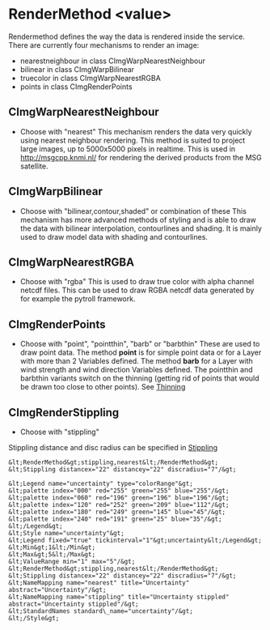 RenderMethod &lt;value&gt;
==========================

Rendermethod defines the way the data is rendered inside the service.
There are currently four mechanisms to render an image:

-   nearestneighbour in class CImgWarpNearestNeighbour
-   bilinear in class CImgWarpBilinear
-   truecolor in class CImgWarpNearestRGBA
-   points in class CImgRenderPoints

CImgWarpNearestNeighbour
------------------------

-   Choose with "nearest"
    This mechanism renders the data very quickly using nearest neighbour
    rendering. This method is suited to project large images, up to
    5000x5000 pixels in realtime. This is used in http://msgcpp.knmi.nl/
    for rendering the derived products from the MSG satellite.

CImgWarpBilinear
----------------

-   Choose with "bilinear,contour,shaded" or combination of these
    This mechanism has more advanced methods of styling and is able to
    draw the data with bilinear interpolation, contourlines and shading.
    It is mainly used to draw model data with shading and contourlines.

CImgWarpNearestRGBA
-------------------

-   Choose with "rgba"
    This is used to draw true color with alpha channel netcdf files.
    This can be used to draw RGBA netcdf data generated by for example
    the pytroll framework.

CImgRenderPoints
----------------

-   Choose with "point", "pointthin", "barb" or "barbthin"
    These are used to draw point data. The method **point** is for
    simple point data or for a Layer with more than 2 Variables defined.
    The method **barb** for a Layer with wind strength and wind
    direction Variables defined.
    The pointthin and barbthin variants switch on the thinning (getting
    rid of points that would be drawn too close to other points). See
    [Thinning](Thinning.md)

CImgRenderStippling
-------------------

-   Choose with "stippling"

Stippling distance and disc radius can be specified in [Stippling](Stippling.md)

```
&lt;RenderMethod&gt;stippling,nearest&lt;/RenderMethod&gt;
&lt;Stippling distancex="22" distancey="22" discradius="7"/&gt;
```

```
&lt;Legend name="uncertainty" type="colorRange"&gt;
&lt;palette index="000" red="255" green="255" blue="255"/&gt;
&lt;palette index="060" red="196" green="196" blue="196"/&gt;
&lt;palette index="120" red="252" green="209" blue="112"/&gt;
&lt;palette index="180" red="249" green="145" blue="45"/&gt;
&lt;palette index="240" red="191" green="25" blue="35"/&gt;
&lt;/Legend&gt;
&lt;Style name="uncertainty"&gt;
&lt;Legend fixed="true" tickinterval="1"&gt;uncertainty&lt;/Legend&gt;
&lt;Min&gt;1&lt;/Min&gt;
&lt;Max&gt;5&lt;/Max&gt;
&lt;ValueRange min="1" max="5"/&gt;
&lt;RenderMethod&gt;stippling,nearest&lt;/RenderMethod&gt;
&lt;Stippling distancex="22" distancey="22" discradius="7"/&gt;
&lt;NameMapping name="nearest" title="Uncertainty"
abstract="Uncertainty"/&gt;
&lt;NameMapping name="stippling" title="Uncertainty stippled"
abstract="Uncertainty stippled"/&gt;
&lt;StandardNames standard\_name="uncertainty"/&gt;
&lt;/Style&gt;
```
